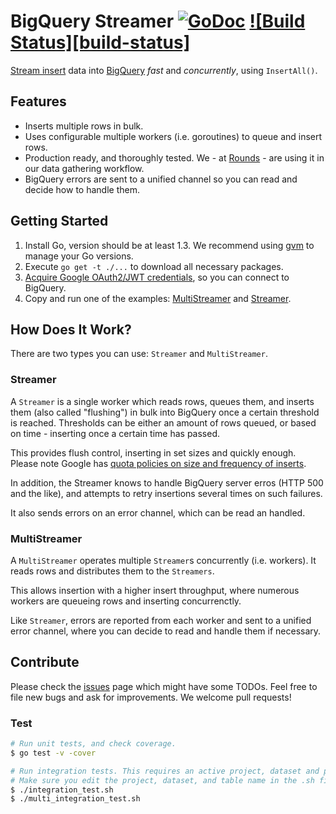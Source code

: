 # BigQuery Streamer [![GoDoc][godoc image]][godoc] [![Build Status][build-status]][travis]

[Stream insert][stream insert] data into [BigQuery][bigquery] *fast* and *concurrently*, using `InsertAll()`.

## Features

- Inserts multiple rows in bulk.
- Uses configurable multiple workers (i.e. goroutines) to queue and insert rows.
- Production ready, and thoroughly tested. We - at [Rounds][rounds] - are using it in our data gathering workflow.
- BigQuery errors are sent to a unified channel so you can read and decide how to handle them.

## Getting Started

1. Install Go, version should be at least 1.3. We recommend using [gvm][gvm] to manage your Go versions.
2. Execute `go get -t ./...` to download all necessary packages.
3. [Acquire Google OAuth2/JWT credentials][credentials], so you can connect to BigQuery.
4. Copy and run one of the examples: [MultiStreamer][multi-streamer example] and [Streamer][streamer example].

## How Does It Work?

There are two types you can use: `Streamer` and `MultiStreamer`.

### Streamer

A `Streamer` is a single worker which reads rows, queues them, and inserts them
(also called "flushing") in bulk into BigQuery once a certain threshold is reached.
Thresholds can be either an amount of rows queued, or based on time - inserting once a certain time has passed.

This provides flush control, inserting in set sizes and quickly enough.
Please note Google has [quota policies on size and frequency of inserts][quota policy].

In addition, the Streamer knows to handle BigQuery server erros (HTTP 500 and the like),
and attempts to retry insertions several times on such failures.

It also sends errors on an error channel, which can be read an handled.

### MultiStreamer

A `MultiStreamer` operates multiple `Streamer`s concurrently (i.e. workers).
It reads rows and distributes them to the `Streamers`.

This allows insertion with a higher insert throughput,
where numerous workers are queueing rows and inserting concurrenctly.

Like `Streamer`, errors are reported from each worker and sent to a unified error channel,
where you can decide to read and handle them if necessary.

## Contribute

Please check the [issues][issues] page which might have some TODOs.
Feel free to file new bugs and ask for improvements. We welcome pull requests!

### Test

```bash
# Run unit tests, and check coverage.
$ go test -v -cover

# Run integration tests. This requires an active project, dataset and pem key.
# Make sure you edit the project, dataset, and table name in the .sh file.
$ ./integration_test.sh
$ ./multi_integration_test.sh
```


[godoc]: https://godoc.org/github.com/rounds/go-bqstreamer
[godoc image]: https://godoc.org/github.com/rounds/go-bqstreamer?status.svg
[travis image]: https://travis-ci.org/rounds/go-bqstreamer.svg
[travis]: https://travis-ci.org/rounds/go-bqstreamer
[stream insert]: https://cloud.google.com/bigquery/streaming-data-into-bigquery
[bigquery]: https://cloud.google.com/bigquery/
[rounds]: http://rounds.com/
[gvm]: https://github.com/moovweb/gvm
[credentials]: https://cloud.google.com/bigquery/authorization
[multi-streamer example]: multi_streamer_example_test.go
[streamer example]: streamer_example_test.go
[quota policy]: https://cloud.google.com/bigquery/streaming-data-into-bigquery#quota
[issues]: https://github.com/rounds/go-bqstreamer/issues
